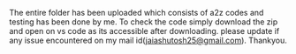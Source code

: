 The entire folder has been uploaded which consists of a2z codes and testing has been done by me.
To check the code simply download the zip and open on vs code as its accessible after downloading. 
please update if any issue encountered on my mail id(jaiashutosh25@gmail.com).
Thankyou.
